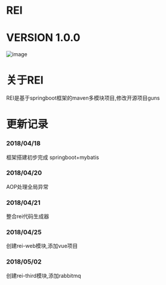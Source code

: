 # REI
# VERSION 1.0.0
![image](https://raw.githubusercontent.com/ByNow/rei/master/rei-admin/src/main/webapp/static/img/rei.jpg)

# 关于REI
REI是基于springboot框架的maven多模块项目,修改开源项目guns

# 更新记录
### 2018/04/18
框架搭建初步完成
springboot+mybatis

### 2018/04/20
AOP处理全局异常

### 2018/04/21
整合rei代码生成器

### 2018/04/25
创建rei-web模块,添加vue项目

### 2018/05/02
创建rei-third模块,添加rabbitmq




